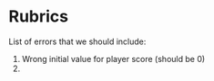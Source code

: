 # Rubrics

List of errors that we should include:
1. Wrong initial value for player score (should be 0)
2. 
